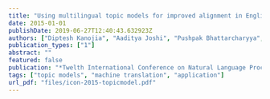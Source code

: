 ```yaml
---
title: "Using multilingual topic models for improved alignment in English-Hindi MT"
date: 2015-01-01
publishDate: 2019-06-27T12:40:43.632923Z
authors: ["Diptesh Kanojia", "Aaditya Joshi", "Pushpak Bhattarcharyya", "Mark J. Carman"]
publication_types: ["1"]
abstract: ""
featured: false
publication: "*Twelth International Conference on Natural Language Processing*"
tags: ["topic models", "machine translation", "application"]
url_pdf: "files/icon-2015-topicmodel.pdf"
---
```


